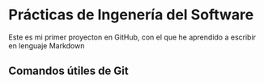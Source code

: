 # Prácticas de Ingenería del Software
Este es mi primer proyecton en GitHub, con el que he aprendido a escribir en lenguaje Markdown
## Comandos útiles de Git
